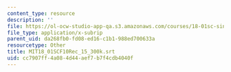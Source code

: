 ```yaml
---
content_type: resource
description: ''
file: https://ol-ocw-studio-app-qa.s3.amazonaws.com/courses/18-01sc-single-variable-calculus-fall-2010/cc7907ff4a084d44aef7b7f4cdb4040f_MIT18_01SCF10Rec_15_300k.srt
file_type: application/x-subrip
parent_uid: da268fb0-fd08-ed16-c1b1-988ed700633a
resourcetype: Other
title: MIT18_01SCF10Rec_15_300k.srt
uid: cc7907ff-4a08-4d44-aef7-b7f4cdb4040f
---
```

